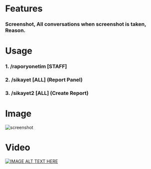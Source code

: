 # Features
### Screenshot, All conversations when screenshot is taken, Reason.

# Usage
### 1. /raporyonetim [STAFF]
### 2. /sikayet [ALL] (Report Panel)
### 3. /sikayet2 [ALL] (Create Report)

# Image
![screenshot](https://i.imgur.com/enUUZ0K.png)

# Video
[![IMAGE ALT TEXT HERE](https://img.youtube.com/vi/OdFByVUhgsA/0.jpg)](https://www.youtube.com/watch?v=OdFByVUhgsA)
